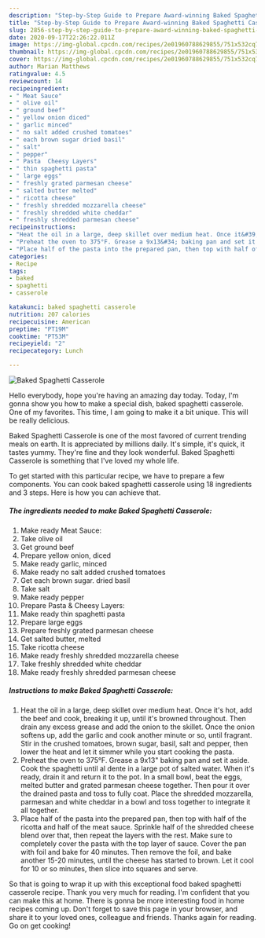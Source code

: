 ```yaml
---
description: "Step-by-Step Guide to Prepare Award-winning Baked Spaghetti Casserole"
title: "Step-by-Step Guide to Prepare Award-winning Baked Spaghetti Casserole"
slug: 2856-step-by-step-guide-to-prepare-award-winning-baked-spaghetti-casserole
date: 2020-09-17T22:26:22.011Z
image: https://img-global.cpcdn.com/recipes/2e01960788629855/751x532cq70/baked-spaghetti-casserole-recipe-main-photo.jpg
thumbnail: https://img-global.cpcdn.com/recipes/2e01960788629855/751x532cq70/baked-spaghetti-casserole-recipe-main-photo.jpg
cover: https://img-global.cpcdn.com/recipes/2e01960788629855/751x532cq70/baked-spaghetti-casserole-recipe-main-photo.jpg
author: Marian Matthews
ratingvalue: 4.5
reviewcount: 14
recipeingredient:
- " Meat Sauce"
- " olive oil"
- " ground beef"
- " yellow onion diced"
- " garlic minced"
- " no salt added crushed tomatoes"
- " each brown sugar dried basil"
- " salt"
- " pepper"
- " Pasta  Cheesy Layers"
- " thin spaghetti pasta"
- " large eggs"
- " freshly grated parmesan cheese"
- " salted butter melted"
- " ricotta cheese"
- " freshly shredded mozzarella cheese"
- " freshly shredded white cheddar"
- " freshly shredded parmesan cheese"
recipeinstructions:
- "Heat the oil in a large, deep skillet over medium heat. Once it&#39;s hot, add the beef and cook, breaking it up, until it&#39;s browned throughout. Then drain any excess grease and add the onion to the skillet. Once the onion softens up, add the garlic and cook another minute or so, until fragrant. Stir in the crushed tomatoes, brown sugar, basil, salt and pepper, then lower the heat and let it simmer while you start cooking the pasta."
- "Preheat the oven to 375°F. Grease a 9x13&#34; baking pan and set it aside. Cook the spaghetti until al dente in a large pot of salted water. When it&#39;s ready, drain it and return it to the pot. In a small bowl, beat the eggs, melted butter and grated parmesan cheese together. Then pour it over the drained pasta and toss to fully coat. Place the shredded mozzarella, parmesan and white cheddar in a bowl and toss together to integrate it all together."
- "Place half of the pasta into the prepared pan, then top with half of the ricotta and half of the meat sauce. Sprinkle half of the shredded cheese blend over that, then repeat the layers with the rest. Make sure to completely cover the pasta with the top layer of sauce. Cover the pan with foil and bake for 40 minutes. Then remove the foil, and bake another 15-20 minutes, until the cheese has started to brown. Let it cool for 10 or so minutes, then slice into squares and serve."
categories:
- Recipe
tags:
- baked
- spaghetti
- casserole

katakunci: baked spaghetti casserole 
nutrition: 207 calories
recipecuisine: American
preptime: "PT19M"
cooktime: "PT53M"
recipeyield: "2"
recipecategory: Lunch

---
```



![Baked Spaghetti Casserole](https://img-global.cpcdn.com/recipes/2e01960788629855/751x532cq70/baked-spaghetti-casserole-recipe-main-photo.jpg)

Hello everybody, hope you're having an amazing day today. Today, I'm gonna show you how to make a special dish, baked spaghetti casserole. One of my favorites. This time, I am going to make it a bit unique. This will be really delicious.



Baked Spaghetti Casserole is one of the most favored of current trending meals on earth. It is appreciated by millions daily. It's simple, it's quick, it tastes yummy. They're fine and they look wonderful. Baked Spaghetti Casserole is something that I've loved my whole life.


To get started with this particular recipe, we have to prepare a few components. You can cook baked spaghetti casserole using 18 ingredients and 3 steps. Here is how you can achieve that.

<!--inarticleads1-->

##### The ingredients needed to make Baked Spaghetti Casserole:

1. Make ready  Meat Sauce:
1. Take  olive oil
1. Get  ground beef
1. Prepare  yellow onion, diced
1. Make ready  garlic, minced
1. Make ready  no salt added crushed tomatoes
1. Get  each brown sugar. dried basil
1. Take  salt
1. Make ready  pepper
1. Prepare  Pasta &amp; Cheesy Layers:
1. Make ready  thin spaghetti pasta
1. Prepare  large eggs
1. Prepare  freshly grated parmesan cheese
1. Get  salted butter, melted
1. Take  ricotta cheese
1. Make ready  freshly shredded mozzarella cheese
1. Take  freshly shredded white cheddar
1. Make ready  freshly shredded parmesan cheese




<!--inarticleads2-->

##### Instructions to make Baked Spaghetti Casserole:

1. Heat the oil in a large, deep skillet over medium heat. Once it&#39;s hot, add the beef and cook, breaking it up, until it&#39;s browned throughout. Then drain any excess grease and add the onion to the skillet. Once the onion softens up, add the garlic and cook another minute or so, until fragrant. Stir in the crushed tomatoes, brown sugar, basil, salt and pepper, then lower the heat and let it simmer while you start cooking the pasta.
1. Preheat the oven to 375°F. Grease a 9x13&#34; baking pan and set it aside. Cook the spaghetti until al dente in a large pot of salted water. When it&#39;s ready, drain it and return it to the pot. In a small bowl, beat the eggs, melted butter and grated parmesan cheese together. Then pour it over the drained pasta and toss to fully coat. Place the shredded mozzarella, parmesan and white cheddar in a bowl and toss together to integrate it all together.
1. Place half of the pasta into the prepared pan, then top with half of the ricotta and half of the meat sauce. Sprinkle half of the shredded cheese blend over that, then repeat the layers with the rest. Make sure to completely cover the pasta with the top layer of sauce. Cover the pan with foil and bake for 40 minutes. Then remove the foil, and bake another 15-20 minutes, until the cheese has started to brown. Let it cool for 10 or so minutes, then slice into squares and serve.




So that is going to wrap it up with this exceptional food baked spaghetti casserole recipe. Thank you very much for reading. I'm confident that you can make this at home. There is gonna be more interesting food in home recipes coming up. Don't forget to save this page in your browser, and share it to your loved ones, colleague and friends. Thanks again for reading. Go on get cooking!
